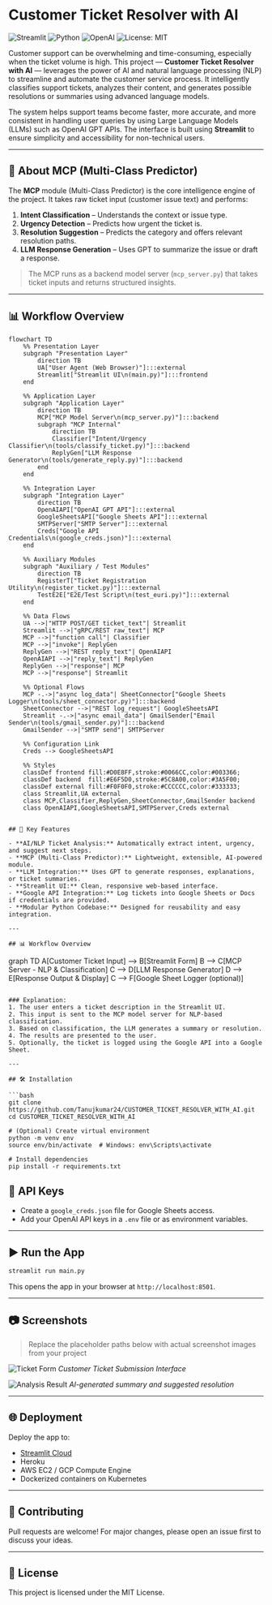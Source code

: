 
# Customer Ticket Resolver with AI

![Streamlit](https://img.shields.io/badge/Streamlit-FF4B4B?style=flat&logo=streamlit&logoColor=white)
![Python](https://img.shields.io/badge/Python-3670A0?style=flat&logo=python&logoColor=white)
![OpenAI](https://img.shields.io/badge/OpenAI-412991?style=flat&logo=openai&logoColor=white)
![License: MIT](https://img.shields.io/badge/License-MIT-yellow.svg)

Customer support can be overwhelming and time-consuming, especially when the ticket volume is high. This project — **Customer Ticket Resolver with AI** — leverages the power of AI and natural language processing (NLP) to streamline and automate the customer service process. It intelligently classifies support tickets, analyzes their content, and generates possible resolutions or summaries using advanced language models.

The system helps support teams become faster, more accurate, and more consistent in handling user queries by using Large Language Models (LLMs) such as OpenAI GPT APIs. The interface is built using **Streamlit** to ensure simplicity and accessibility for non-technical users.

---

## 🧠 About MCP (Multi-Class Predictor)

The **MCP** module (Multi-Class Predictor) is the core intelligence engine of the project. It takes raw ticket input (customer issue text) and performs:

1. **Intent Classification** – Understands the context or issue type.
2. **Urgency Detection** – Predicts how urgent the ticket is.
3. **Resolution Suggestion** – Predicts the category and offers relevant resolution paths.
4. **LLM Response Generation** – Uses GPT to summarize the issue or draft a response.

> The MCP runs as a backend model server (`mcp_server.py`) that takes ticket inputs and returns structured insights.

---
## 📊 Workflow Overview

```mermaid
flowchart TD
    %% Presentation Layer
    subgraph "Presentation Layer"
        direction TB
        UA["User Agent (Web Browser)"]:::external
        Streamlit["Streamlit UI\n(main.py)"]:::frontend
    end

    %% Application Layer
    subgraph "Application Layer"
        direction TB
        MCP["MCP Model Server\n(mcp_server.py)"]:::backend
        subgraph "MCP Internal"
            direction TB
            Classifier["Intent/Urgency Classifier\n(tools/classify_ticket.py)"]:::backend
            ReplyGen["LLM Response Generator\n(tools/generate_reply.py)"]:::backend
        end
    end

    %% Integration Layer
    subgraph "Integration Layer"
        direction TB
        OpenAIAPI["OpenAI GPT API"]:::external
        GoogleSheetsAPI["Google Sheets API"]:::external
        SMTPServer["SMTP Server"]:::external
        Creds["Google API Credentials\n(google_creds.json)"]:::external
    end

    %% Auxiliary Modules
    subgraph "Auxiliary / Test Modules"
        direction TB
        RegisterT["Ticket Registration Utility\n(register_ticket.py)"]:::external
        TestE2E["E2E/Test Script\n(test_euri.py)"]:::external
    end

    %% Data Flows
    UA -->|"HTTP POST/GET ticket_text"| Streamlit
    Streamlit -->|"gRPC/REST raw_text"| MCP
    MCP -->|"function call"| Classifier
    MCP -->|"invoke"| ReplyGen
    ReplyGen -->|"REST reply_text"| OpenAIAPI
    OpenAIAPI -->|"reply_text"| ReplyGen
    ReplyGen -->|"response"| MCP
    MCP -->|"response"| Streamlit

    %% Optional Flows
    MCP -.->|"async log_data"| SheetConnector["Google Sheets Logger\n(tools/sheet_connector.py)"]:::backend
    SheetConnector -->|"REST log_request"| GoogleSheetsAPI
    Streamlit -.->|"async email_data"| GmailSender["Email Sender\n(tools/gmail_sender.py)"]:::backend
    GmailSender -->|"SMTP send"| SMTPServer

    %% Configuration Link
    Creds --> GoogleSheetsAPI

    %% Styles
    classDef frontend fill:#D0E8FF,stroke:#0066CC,color:#003366;
    classDef backend  fill:#E6F5D0,stroke:#5C8A00,color:#3A5F00;
    classDef external fill:#F0F0F0,stroke:#CCCCCC,color:#333333;
    class Streamlit,UA external
    class MCP,Classifier,ReplyGen,SheetConnector,GmailSender backend
    class OpenAIAPI,GoogleSheetsAPI,SMTPServer,Creds external


## 🚀 Key Features

- **AI/NLP Ticket Analysis:** Automatically extract intent, urgency, and suggest next steps.
- **MCP (Multi-Class Predictor):** Lightweight, extensible, AI-powered module.
- **LLM Integration:** Uses GPT to generate responses, explanations, or ticket summaries.
- **Streamlit UI:** Clean, responsive web-based interface.
- **Google API Integration:** Log tickets into Google Sheets or Docs if credentials are provided.
- **Modular Python Codebase:** Designed for reusability and easy integration.

---

## 📊 Workflow Overview

```
graph TD
    A[Customer Ticket Input] --> B[Streamlit Form]
    B --> C[MCP Server - NLP & Classification]
    C --> D[LLM Response Generator]
    D --> E[Response Output & Display]
    C --> F[Google Sheet Logger (optional)]
```

### Explanation:
1. The user enters a ticket description in the Streamlit UI.
2. This input is sent to the MCP model server for NLP-based classification.
3. Based on classification, the LLM generates a summary or resolution.
4. The results are presented to the user.
5. Optionally, the ticket is logged using the Google API into a Google Sheet.

---

## 🛠️ Installation

```bash
git clone https://github.com/Tanujkumar24/CUSTOMER_TICKET_RESOLVER_WITH_AI.git
cd CUSTOMER_TICKET_RESOLVER_WITH_AI

# (Optional) Create virtual environment
python -m venv env
source env/bin/activate  # Windows: env\Scripts\activate

# Install dependencies
pip install -r requirements.txt
```

## 🔐 API Keys

- Create a `google_creds.json` file for Google Sheets access.
- Add your OpenAI API keys in a `.env` file or as environment variables.

---

## ▶️ Run the App

```bash
streamlit run main.py
```

This opens the app in your browser at `http://localhost:8501`.

---

## 📷 Screenshots

> Replace the placeholder paths below with actual screenshot images from your project

![Ticket Form](images/screenshot_form.png)
*Customer Ticket Submission Interface*

![Analysis Result](images/screenshot_analysis.png)
*AI-generated summary and suggested resolution*

---

## 🌐 Deployment

Deploy the app to:
- [Streamlit Cloud](https://streamlit.io/cloud)
- Heroku
- AWS EC2 / GCP Compute Engine
- Dockerized containers on Kubernetes

---

## 🤝 Contributing

Pull requests are welcome! For major changes, please open an issue first to discuss your ideas.

---

## 📄 License

This project is licensed under the MIT License.
